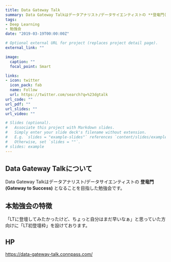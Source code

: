 ```yaml
---
title: Data Gateway Talk
summary: Data Gateway Talkはデータアナリスト/データサイエンティストの **登竜門(Gateway to Success)** となることを目指した勉強会です。
tags:
- Deep Learning
- 勉強会
date: "2019-03-19T00:00:00Z"

# Optional external URL for project (replaces project detail page).
external_link: ""

image:
  caption: ""
  focal_point: Smart

links:
- icon: twitter
  icon_pack: fab
  name: Follow
  url: https://twitter.com/search?q=%23dgtalk
url_code: ""
url_pdf: ""
url_slides: ""
url_video: ""

# Slides (optional).
#   Associate this project with Markdown slides.
#   Simply enter your slide deck's filename without extension.
#   E.g. `slides = "example-slides"` references `content/slides/example-slides.md`.
#   Otherwise, set `slides = ""`.
# slides: example
---
```


## Data Gateway Talkについて
Data Gateway Talkはデータアナリスト/データサイエンティストの **登竜門(Gateway to Success)** となることを目指した勉強会です。

## 本勉強会の特徴
「LTに登壇してみたかったけど、ちょっと自分はまだ早いなぁ」と思っていた方向けに「LT初登壇枠」を設けております。

## HP
https://data-gateway-talk.connpass.com/
